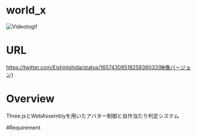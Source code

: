 # world_x
![Videotogif](https://github.com/Chabuei/Gravity-Point-Calculator/assets/102859047/1ab9ac97-fbca-4bba-939f-939ec991a7a7)

# URL
https://twitter.com/EishinIshida/status/1657430851825836033(映像バージョン)

# Overview
Three.jsとWebAssemblyを用いたアバター制御と自作当たり判定システム

#Requirement

